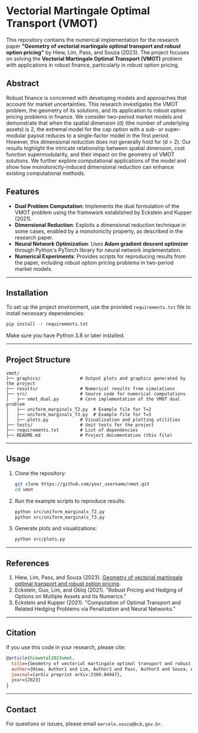 # Vectorial Martingale Optimal Transport (VMOT)

This repository contains the numerical implementation for the research paper **"Geometry of vectorial martingale optimal transport and robust option pricing"** by Hiew, Lim, Pass, and Souza (2023). The project focuses on solving the **Vectorial Martingale Optimal Transport (VMOT)** problem with applications in robust finance, particularly in robust option pricing.

## Abstract
Robust finance is concerned with developing models and approaches that account for market uncertainties. This research investigates the VMOT problem, the geometry of its solutions, and its application to robust option pricing problems in finance. We consider two-period market models and demonstrate that when the spatial dimension \(d\) (the number of underlying assets) is 2, the extremal model for the cap option with a sub- or super-modular payout reduces to a single-factor model in the first period. However, this dimensional reduction does not generally hold for \(d > 2\). Our results highlight the intricate relationship between spatial dimension, cost function supermodularity, and their impact on the geometry of VMOT solutions. We further explore computational applications of the model and show how monotonicity-induced dimensional reduction can enhance existing computational methods.

## Features
- **Dual Problem Computation**: Implements the dual formulation of the VMOT problem using the framework established by Eckstein and Kupper (2021).
- **Dimensional Reduction**: Exploits a dimensional reduction technique in some cases, enabled by a monotonicity property, as described in the research paper.
- **Neural Network Optimization**: Uses **Adam gradient descent optimizer** through Python's PyTorch library  for neural network implementation.
- **Numerical Experiments**: Provides scripts for reproducing results from the paper, including robust option pricing problems in two-period market models.

---

## Installation
To set up the project environment, use the provided `requirements.txt` file to install necessary dependencies:
```bash
pip install -r requirements.txt
```

Make sure you have Python 3.8 or later installed.

---

## Project Structure

```
vmot/
├── graphics/               # Output plots and graphics generated by the project
├── results/                # Numerical results from simulations
├── src/                    # Source code for numerical computations
│   ├── vmot_dual.py        # Core implementation of the VMOT dual problem
│   ├── uniform_marginals_T2.py  # Example file for T=2
│   ├── uniform_marginals_T3.py  # Example file for T=3
│   ├── plots.py            # Visualization and plotting utilities
├── tests/                  # Unit tests for the project
├── requirements.txt        # List of dependencies
├── README.md               # Project documentation (this file)
```

---

## Usage
1. Clone the repository:
   ```bash
   git clone https://github.com/your_username/vmot.git
   cd vmot
   ```

2. Run the example scripts to reproduce results:
   ```bash
   python src/uniform_marginals_T2.py
   python src/uniform_marginals_T3.py
   ```

3. Generate plots and visualizations:
   ```bash
   python src/plots.py
   ```

---

## References
1. Hiew, Lim, Pass, and Souza (2023). [Geometry of vectorial martingale optimal transport and robust option pricing](https://arxiv.org/abs/2309.04947).
2. Eckstein, Guo, Lim, and Obloj (2021). "Robust Pricing and Hedging of Options on Multiple Assets and Its Numerics."
3. Eckstein and Kupper (2021). "Computation of Optimal Transport and Related Hedging Problems via Penalization and Neural Networks."

---

## Citation
If you use this code in your research, please cite:
```bibtex
@article{hiewetal2023vmot,
  title={Geometry of vectorial martingale optimal transport and robust option pricing},
  author={Hiew, Author1 and Lim, Author2 and Pass, Author3 and Souza, Author4},
  journal={arXiv preprint arXiv:2309.04947},
  year={2023}
}
```

---

## Contact
For questions or issues, please email `marcelo.souza@bcb,gov.br`.
